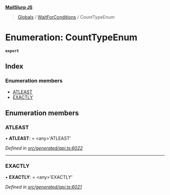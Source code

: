 **[MailSlurp JS](../README.md)**

> [Globals](../README.md) / [WaitForConditions](../modules/waitforconditions.md) / CountTypeEnum

# Enumeration: CountTypeEnum

**`export`** 

## Index

### Enumeration members

* [ATLEAST](waitforconditions.counttypeenum.md#atleast)
* [EXACTLY](waitforconditions.counttypeenum.md#exactly)

## Enumeration members

### ATLEAST

•  **ATLEAST**:  = \<any>'ATLEAST'

*Defined in [src/generated/api.ts:6022](https://github.com/mailslurp/mailslurp-client/blob/ad6aa3d/src/generated/api.ts#L6022)*

___

### EXACTLY

•  **EXACTLY**:  = \<any>'EXACTLY'

*Defined in [src/generated/api.ts:6021](https://github.com/mailslurp/mailslurp-client/blob/ad6aa3d/src/generated/api.ts#L6021)*
